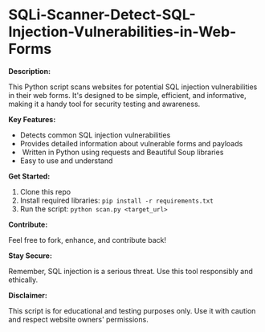 # SQLi-Scanner-Detect-SQL-Injection-Vulnerabilities-in-Web-Forms
 
**Description:**

This Python script scans websites for potential SQL injection vulnerabilities in their web forms. It's designed to be simple, efficient, and informative, making it a handy tool for security testing and awareness. 

**Key Features:**

-  Detects common SQL injection vulnerabilities
-  Provides detailed information about vulnerable forms and payloads
- ️ Written in Python using requests and Beautiful Soup libraries
-  Easy to use and understand

**Get Started:**

1. Clone this repo
2. Install required libraries: `pip install -r requirements.txt`
3. Run the script: `python scan.py <target_url>`

**Contribute:**

Feel free to fork, enhance, and contribute back!

**Stay Secure:**

Remember, SQL injection is a serious threat. Use this tool responsibly and ethically. 

**Disclaimer:**

This script is for educational and testing purposes only. Use it with caution and respect website owners' permissions.

